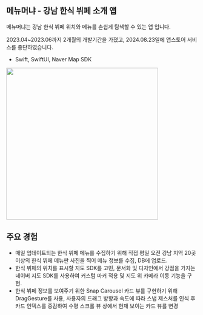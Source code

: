 ## 메뉴머냐 - 강남 한식 뷔페 소개 앱
메뉴머냐는 강남 한식 뷔페 위치와 메뉴를 손쉽게 탐색할 수 있는 앱 입니다.

2023.04~2023.06까지 2개월의 개발기간을 가졌고, 2024.08.23일에 앱스토어 서비스를 중단하였습니다. 

* Swift, SwiftUI, Naver Map SDK

<img src="https://github.com/MenuMonya/MenuMonya-iOS/assets/22342277/5d0acaae-b904-4074-ac17-1e039e9f7c36" width=400>

## 주요 경험
- 매일 업데이트되는 한식 뷔페 메뉴를 수집하기 위해 직접 평일 오전 강남 지역 20곳 이상의 한식 뷔페 메뉴판 사진을 찍어 메뉴 정보를 수집, DB에 업로드.
- 한식 뷔페의 위치를 표시할 지도 SDK를 고민, 문서화 및 디자인에서 강점을 가지는 네이버 지도 SDK를 사용하여 커스텀 마커 적용 및 지도 위 카메라 이동 기능을 구현.
- 한식 뷔페 정보를 보여주기 위한 Snap Carousel 카드 뷰를 구현하기 위해 DragGesture를 사용, 사용자의 드래그 방향과 속도에 따라 스냅 제스처를 인식 후 카드 인덱스를 증감하여 수평 스크롤 뷰 상에서 현재 보이는 카드 뷰를 변경
